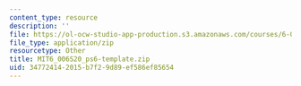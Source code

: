 ```yaml
---
content_type: resource
description: ''
file: https://ol-ocw-studio-app-production.s3.amazonaws.com/courses/6-006-introduction-to-algorithms-spring-2020/347724142015b7f29d89ef586ef85654_MIT6_006S20_ps6-template.zip
file_type: application/zip
resourcetype: Other
title: MIT6_006S20_ps6-template.zip
uid: 34772414-2015-b7f2-9d89-ef586ef85654
---
```

